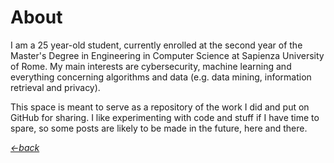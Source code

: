 # About

I am a 25 year-old student, currently enrolled at the second year of the Master's Degree in Engineering in 
Computer Science at Sapienza University of Rome.
My main interests are cybersecurity, machine learning and everything concerning algorithms and data 
(e.g. data mining, information retrieval and privacy).

This space is meant to serve as a repository of the work I did and put on GitHub for sharing.
I like experimenting with code and stuff if I have time to spare, so some posts are likely to be made
in the future, here and there.

[_<-back_](https://valgh.github.io)

